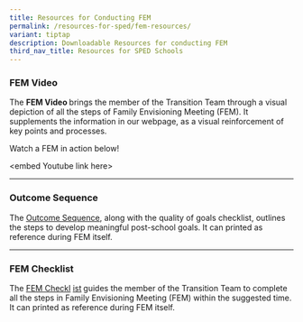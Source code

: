 ```yaml
---
title: Resources for Conducting FEM
permalink: /resources-for-sped/fem-resources/
variant: tiptap
description: Downloadable Resources for conducting FEM
third_nav_title: Resources for SPED Schools
---
```

<h3><strong>FEM Video</strong></h3>
<p>The <strong>FEM Video </strong>brings the member of the Transition Team
through a visual depiction of all the steps of Family Envisioning Meeting
(FEM). It supplements the information in our webpage, as a visual reinforcement
of key points and processes.</p>
<p>Watch a FEM in action below!</p>
<p>&lt;embed Youtube link here&gt;</p>
<hr>
<h3><strong>Outcome Sequence</strong></h3>
<p>The <a href="/files/Resources for SPED Schools/Resources for Conducting FEM/outcome_sequence.pdf" rel="noopener noreferrer nofollow" target="_blank">Outcome Sequence</a>,
along with the quality of goals checklist, outlines the steps to develop
meaningful post-school goals. It can printed as reference during FEM itself.</p>
<hr>
<h3><strong>FEM Checklist</strong></h3>
<p>The <a href="/files/Resources for SPED Schools/Resources for Conducting FEM/FEM_Checklist.pdf" rel="noopener noreferrer nofollow" target="_blank">FEM Checkl</a>
<a href="/files/Resources for SPED Schools/Resources for Conducting FEM/Family_Envisioning_Meeting__FEM__Checklist.pdf" rel="noopener noreferrer nofollow" target="_blank">ist</a><strong> </strong>guides the member of the Transition Team to complete
all the steps in Family Envisioning Meeting (FEM) within the suggested
time. It can printed as reference during FEM itself.</p>